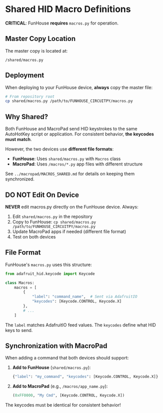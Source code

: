 # Shared HID Macro Definitions

**CRITICAL**: FunHouse **requires** `macros.py` for operation.

## Master Copy Location

The master copy is located at:
```
/shared/macros.py
```

## Deployment

When deploying to your FunHouse device, **always** copy the master file:

```bash
# From repository root
cp shared/macros.py /path/to/FUNHOUSE_CIRCUITPY/macros.py
```

## Why Shared?

Both FunHouse and MacroPad send HID keystrokes to the same AutoHotKey script or application. For consistent behavior, **the keycodes must match**.

However, the two devices use **different file formats**:

- **FunHouse**: Uses `shared/macros.py` with `Macros` class
- **MacroPad**: Uses `/macros/*.py` app files with different structure

See `../macropad/MACROS_SHARED.md` for details on keeping them synchronized.

## DO NOT Edit On Device

**NEVER** edit macros.py directly on the FunHouse device. Always:

1. Edit `shared/macros.py` in the repository
2. Copy to FunHouse: `cp shared/macros.py /path/to/FUNHOUSE_CIRCUITPY/macros.py`
3. Update MacroPad apps if needed (different file format)
4. Test on both devices

## File Format

FunHouse's `macros.py` uses this structure:

```python
from adafruit_hid.keycode import Keycode

class Macros:
    macros = [
        {
            "label": "command_name",  # Sent via AdafruitIO
            "keycodes": [Keycode.CONTROL, Keycode.X]
        },
        # ...
    ]
```

The `label` matches AdafruitIO feed values. The `keycodes` define what HID keys to send.

## Synchronization with MacroPad

When adding a command that both devices should support:

1. **Add to FunHouse** (`shared/macros.py`):
   ```python
   {"label": "my_command", "keycodes": [Keycode.CONTROL, Keycode.X]}
   ```

2. **Add to MacroPad** (e.g., `/macros/app_name.py`):
   ```python
   (0xFF0000, "My Cmd", [Keycode.CONTROL, Keycode.X])
   ```

The keycodes must be identical for consistent behavior!
